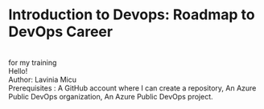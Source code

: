 # Introduction to Devops: Roadmap to DevOps Career
<br>
for my training 
<br>
Hello!
<br>
Author: Lavinia Micu
<br>
Prerequisites : A GitHub account where I can create a repository, An Azure Public DevOps organization, An Azure Public DevOps project.
<br>
